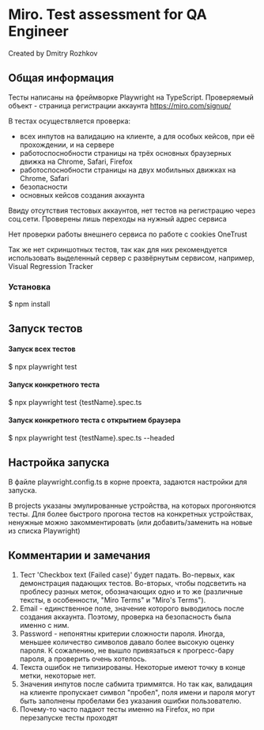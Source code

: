 # Miro. Test assessment for QA Engineer
Created by Dmitry Rozhkov

## Общая информация
Тесты написаны на фреймворке Playwright на TypeScript.
Проверяемый объект - страница регистрации аккаунта https://miro.com/signup/

В тестах осуществляется проверка:
* всех инпутов на валидацию на клиенте, а для особых кейсов, при её прохождении, и на сервере
* работоспоснобности страницы на трёх основных браузерных движка на Chrome, Safari, Firefox
* работоспоснобности страницы на двух мобильных движках на  Chrome, Safari
* безопасности
* основных кейсов создания аккаунта

Ввиду отсутствия тестовых аккаунтов, нет тестов на регистрацию через соц.сети. Проверены лишь переходы на нужный адрес сервиса

Нет проверки работы внешнего сервиса по работе с cookies OneTrust

Так же нет скриншотных тестов, так как для них рекомендуется использовать выделенный сервер с развёрнутым сервисом, например, Visual Regression Tracker

### Установка
$ npm install

## Запуск тестов
#### Запуск всех тестов
$ npx playwright test
#### Запуск конкретного теста
$ npx playwright test {testName}.spec.ts
#### Запуск конкретного теста с открытием браузера
$ npx playwright test {testName}.spec.ts --headed

## Настройка запуска

В файле playwright.config.ts в корне проекта, задаются настройки для запуска.

В projects указаны эмулированные устройства, на которых прогоняются тесты. Для более быстрого прогона тестов на конкретных устройствах, ненужные можно закомментировать (или добавить/заменить на новые из списка Playwright)

## Комментарии и замечания
1. Тест 'Checkbox text (Failed case)' будет падать. Во-первых, как демонстрация падающих тестов. Во-вторых, чтобы подсветить на проблесу разных меток, обозначающих одно и то же (различные тексты, в особенности, "Miro Terms" и "Miro's Terms").
2. Email - единственное поле, значение которого выводилось после создания аккаунта. Поэтому, проверка на безопасность была именно с ним.
3. Password - непонятны критерии сложности пароля. Иногда, меньшее количество символов давало более высокую оценку пароля. К сожалению, не вышло привязаться к прогресс-бару пароля, а проверить очень хотелось. 
4. Текста ошибок не типизированы. Некоторые имеют точку в конце метки, некоторые нет.
5. Значения инпутов после сабмита триммятся. Но так как, валидация на клиенте пропускает символ "пробел", поля имени и пароля могут быть заполнены пробелами без указания ошибки пользователю.
6. Почему-то часто падают тесты именно на Firefox, но при перезапуске тесты проходят